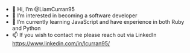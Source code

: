 - 👋 Hi, I’m @LiamCurran95
- 👀 I’m interested in becoming a software developer
- 🌱 I’m currently learning JavaScript and have experience in both Ruby and Python
- 📫 If you wish to contact me please reach out via LinkedIn https://www.linkedin.com/in/lcurran95/

<!---
LiamCurran95/LiamCurran95 is a ✨ special ✨ repository because its `README.md` (this file) appears on your GitHub profile.
You can click the Preview link to take a look at your changes.
--->
